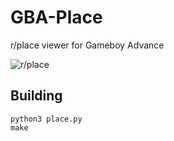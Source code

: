 # GBA-Place
r/place viewer for Gameboy Advance

![r/place](http://i.imgur.com/RjdJSV2.png)

## Building
```
python3 place.py
make
```
